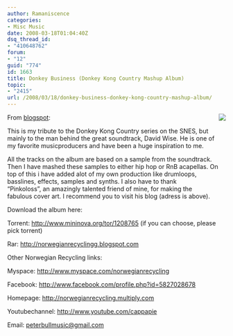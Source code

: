 ```yaml
---
author: Ramaniscence
categories:
- Misc Music
date: 2008-03-18T01:04:40Z
dsq_thread_id:
- "410648762"
forum:
- "12"
guid: "774"
id: 1663
title: Donkey Business (Donkey Kong Country Mashup Album)
topic:
- "2415"
url: /2008/03/18/donkey-business-donkey-kong-country-mashup-album/
---
```


<img border="0" align="right" src="images/newsMisc/dkcmash.png" />
  
From <a href="http://norwegianrecyclingg.blogspot.com/2008/02/donkey-business-donkey-kong-country.html" target="_blank">blogspot</a>:

<div class="quoted-text">
  This is my tribute to the Donkey Kong Country series on the SNES, but<br /> mainly to the man behind the great soundtrack, David Wise. He is one of<br /> my favorite musicproducers and have been a huge inspiration to me. </p> 
  
  <p>
    All the tracks on the album are based on a sample from the soundtrack.<br /> Then I have mashed these samples to either hip hop or RnB acapellas. On<br /> top of this i have added alot of my own production like drumloops,<br /> basslines, effects, samples and synths. I also have to thank<br /> &#8220;Pinkoloss&#8221;, an amazingly talented friend of mine, for making the<br /> fabulous cover art. I recommend you to visit his blog (adress is above).
  </p>
</div>

<div class="quoted-text">
  Download the album here:
</div>

Torrent: <a target="_blank" href="http://www.mininova.org/tor/1208765">http://www.mininova.org/tor/1208765 (if you can choose, please pick torrent)</a>
  
Rar: <a target="_blank" href="http://norwegianrecyclingg.blogspot.com/">http://norwegianrecyclingg.blogspot.com</a>

Other Norwegian Recycling links:
  
Myspace: <a target="_blank" href="http://www.myspace.com/norwegianrecycling">http://www.myspace.com/norwegianrecycling</a>
  
Facebook: <a target="_blank" href="http://www.facebook.com/profile.php?id=5827028678">http://www.facebook.com/profile.php?id=5827028678</a>
  
Homepage: <a target="_blank" href="http://norwegianrecycling.multiply.com/">http://norwegianrecycling.multiply.com</a>
  
Youtubechannel: <a target="_blank" href="http://www.youtube.com/cappapie">http://www.youtube.com/cappapie</a>
  
Email: <peterbullmusic@gmail.com>